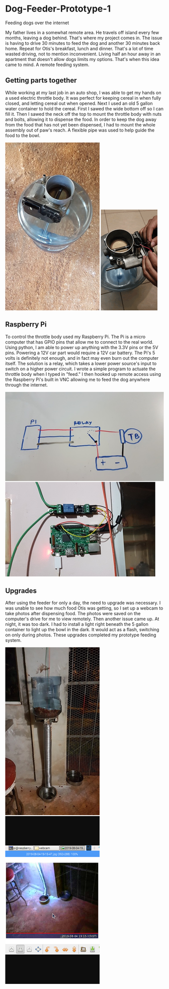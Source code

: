 # Dog-Feeder-Prototype-1
Feeding dogs over the internet

My father lives in a somewhat remote area. He travels off island every few months, leaving a dog behind. That's where my project comes in.
The issue is having to drive 30 minutes to feed the dog and another 30 minutes back home. Repeat for Otis's breakfast, lunch and dinner. That's a lot of time wasted driving, not to mention inconvenient. Living half an hour away in an apartment that doesn't allow dogs limits my options. 
That's when this idea came to mind. A remote feeding system.
   
## Getting parts together
While working at my last job in an auto shop, I was able to get my hands on a used electric throttle body. It was perfect for keeping cereal in when fully closed, and letting cereal out when opened. Next I used an old 5 gallon water container to hold the cereal. First I sawed the wide bottom off so I can fill it. Then I sawed the neck off the top to mount the throttle body with nuts and bolts, allowing it to dispense the food. In order to keep the dog away from the food that has not yet been dispensed, I had to mount the whole assembly out of paw's reach. A flexible pipe was used to help guide the food to the bowl.

   ![gallon](gallon.jpg) ![throttle body](throttlebody.gif)

## Raspberry Pi
To control the throttle body used my Raspberry Pi. The Pi is a micro computer that has GPIO pins that allow me to connect to the real world. Using python, I am able to power up anything with the 3.3V pins or the 5V pins. 
Powering a 12V car part would require a 12V car battery. The Pi's 5 volts is definitely not enough, and in fact may even burn out the computer itself. The solution is a relay, which takes a lower power source's input to switch on a higher power circuit.
I wrote a simple program to actuate the throttle body when I typed in "feed." I then hooked up remote access using the Raspberry Pi's built in VNC allowing me to feed the dog anywhere through the internet.

   ![diagram](diagram.jpg) ![wiring](wiring.jpg)
 
## Upgrades
After using the feeder for only a day, the need to upgrade was necessary. I was unable to see how much food Otis was getting, so I set up a webcam to take photos after dispensing food. The photos were saved on the computer's drive for me to view remotely. Then another issue came up. At night, it was too dark. I had to install a light right beneath the 5 gallon container to light up the bowl in the dark. It would act as a flash, switching on only during photos. These upgrades completed my prototype feeding system. 

   ![setup](setup.jpg) ![screenshot](screenshot.png)
